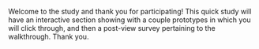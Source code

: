 Welcome to the study and thank you for participating! This quick study will have an interactive
section showing with a couple prototypes in which you will click through, and then a post-view 
survey pertaining to the walkthrough. Thank you.
